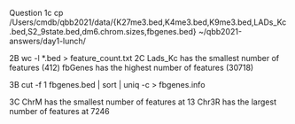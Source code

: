 Question 1c
	cp /Users/cmdb/qbb2021/data/{K27me3.bed,K4me3.bed,K9me3.bed,LADs_Kc.bed,S2_9state.bed,dm6.chrom.sizes,fbgenes.bed} ~/qbb2021-answers/day1-lunch/
	
2B
	wc -l *.bed > feature_count.txt
2C
	Lads_Kc has the smallest number of features (412)
	fbGenes has the highest number of features (30718)

3B
	cut -f 1 fbgenes.bed | sort | uniq -c > fbgenes.info

3C
	ChrM has the smallest number of features at 13
	Chr3R has the largest number of features at 7246	
